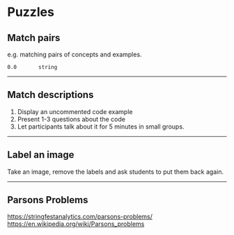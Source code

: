 
# Puzzles

## Match pairs

e.g. matching pairs of concepts and examples.

    0.0       string

----

## Match descriptions

1. Display an uncommented code example
2. Present 1-3 questions about the code
3. Let participants talk about it for 5 minutes in small groups.

----

## Label an image

Take an image, remove the labels and ask students to put them back again.

----

## Parsons Problems

https://stringfestanalytics.com/parsons-problems/
https://en.wikipedia.org/wiki/Parsons_problems